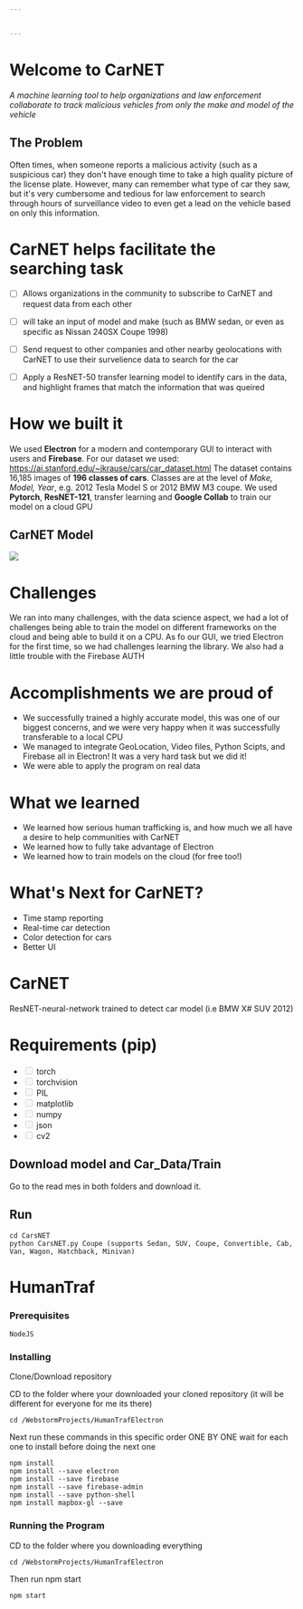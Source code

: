 ```yaml
---


---
```

# Welcome to CarNET
*A machine learning tool to help organizations and law enforcement collaborate to track malicious vehicles from only the make and model of the vehicle*
## The Problem
Often times, when someone reports a malicious activity (such as a suspicious car) they don't have enough time to take a high quality picture of the license plate. However, many can remember what type of car they saw, but it's very cumbersome and tedious for law enforcement to search through hours of surveillance video to even get a lead on the vehicle based on only this information. 

# CarNET helps facilitate the searching task

 - [ ] Allows organizations in the community to subscribe to CarNET and request data from each other
 - [ ] will take an input of model and make (such as BMW sedan, or even as specific as Nissan 240SX Coupe 1998)
 - [ ] Send request to other companies and other nearby geolocations with CarNET to use their survelience data to search for the car
 - [ ] Apply a ResNET-50 transfer learning model to identify cars in the data, and highlight frames that match the information that was queired


# How we built it
We used **Electron** for a modern and contemporary GUI to interact with users and **Firebase**.
For our dataset we used: https://ai.stanford.edu/~jkrause/cars/car_dataset.html
The dataset contains 16,185 images of **196 classes of cars**.  Classes are at the level of _Make, Model, Year_, e.g. 2012 Tesla Model S or 2012 BMW M3 coupe.
We used **Pytorch**, **ResNET-121**, transfer learning and **Google Collab** to train our model on a cloud GPU
## CarNET Model

[![](https://mermaid.ink/img/eyJjb2RlIjoiZ3JhcGggVERcblx0QVtEZW5zZU5FVC0xMjFdIC0tPnx0cmFpbiBjdXN0b20gZ2F1c3NpYW4gbWl4dHVyZSBtb2RlbHwgQihPbmUgQ2xhc3MgQ2xhc3NpZmNhdGlvbilcblx0QiAtLT5De09uZS1DbGFzc31cbiAgQyAtLT4gQ3tSZXNOZXQtNTB9XG5cdEMgLS0-fFRyYWluIG9uIFN0YW5kZm9yZCBBSSBDYXIgRGF0YXwgRFtDYXJORVR2MV1cblxuXHRcdFx0XHRcdCIsIm1lcm1haWQiOnsidGhlbWUiOiJkZWZhdWx0In0sInVwZGF0ZUVkaXRvciI6ZmFsc2V9)](https://mermaid-js.github.io/mermaid-live-editor/#/edit/eyJjb2RlIjoiZ3JhcGggVERcblx0QVtEZW5zZU5FVC0xMjFdIC0tPnx0cmFpbiBjdXN0b20gZ2F1c3NpYW4gbWl4dHVyZSBtb2RlbHwgQihPbmUgQ2xhc3MgQ2xhc3NpZmNhdGlvbilcblx0QiAtLT5De09uZS1DbGFzc31cbiAgQyAtLT4gQ3tSZXNOZXQtNTB9XG5cdEMgLS0-fFRyYWluIG9uIFN0YW5kZm9yZCBBSSBDYXIgRGF0YXwgRFtDYXJORVR2MV1cblxuXHRcdFx0XHRcdCIsIm1lcm1haWQiOnsidGhlbWUiOiJkZWZhdWx0In0sInVwZGF0ZUVkaXRvciI6ZmFsc2V9)

# Challenges
We ran into many challenges, with the data science aspect, we had a lot of challenges being able to train the model on different frameworks on the cloud and being able to build it on a CPU.
As fo our GUI, we tried Electron for the first time, so we had challenges learning the library. We also had a little trouble with the Firebase AUTH

# Accomplishments we are proud of

 - We successfully trained a highly accurate model, this was one of our biggest concerns, and we were very happy when it was successfully transferable to a local CPU
 - We managed to integrate GeoLocation, Video files, Python Scipts, and Firebase all in Electron! It was a very hard task but we did it!
 - We were able to apply the program on real data
 
# What we learned
 - We learned how serious human trafficking is, and how much we all have a desire to help communities with CarNET
 - We learned how to fully take advantage of Electron
 - We learned how to train models on the cloud (for free too!)
 
 # What's Next for CarNET?
 
 - Time stamp reporting
 - Real-time car detection
 - Color detection for cars
 - Better UI

<h1 id="carnet">CarNET</h1>
<p>ResNET-neural-network trained to detect car model (i.e BMW X# SUV 2012)</p>
<h1 id="requirements-pip">Requirements (pip)</h1>
<ul>
<li class="task-list-item"><input type="checkbox" class="task-list-item-checkbox" disabled=""> torch</li>
<li class="task-list-item"><input type="checkbox" class="task-list-item-checkbox" disabled=""> torchvision</li>
<li class="task-list-item"><input type="checkbox" class="task-list-item-checkbox" disabled=""> PIL</li>
<li class="task-list-item"><input type="checkbox" class="task-list-item-checkbox" disabled=""> matplotlib</li>
<li class="task-list-item"><input type="checkbox" class="task-list-item-checkbox" disabled=""> numpy</li>
<li class="task-list-item"><input type="checkbox" class="task-list-item-checkbox" disabled=""> json</li>
<li class="task-list-item"><input type="checkbox" class="task-list-item-checkbox" disabled=""> cv2</li>
</ul>
<h2 id="download-model-and-car_datatrain">Download model and Car_Data/Train</h2>
<p>Go to the read mes in both folders and download it.</p>
<h2 id="run">Run</h2>
<pre><code>cd CarsNET
python CarsNET.py Coupe (supports Sedan, SUV, Coupe, Convertible, Cab, Van, Wagon, Hatchback, Minivan)
</code></pre>

# HumanTraf


### Prerequisites

```
NodeJS
```

### Installing

Clone/Download repository

CD to the folder where your downloaded your cloned repository (it will be different for everyone for me its there)

```
cd /WebstormProjects/HumanTrafElectron
```

Next run these commands in this specific order ONE BY ONE wait for each one to install before doing the next one

```
npm install
npm install --save electron
npm install --save firebase
npm install --save firebase-admin
npm install --save python-shell
npm install mapbox-gl --save

```


### Running the Program

CD to the folder where you downloading everything
```
cd /WebstormProjects/HumanTrafElectron

```

Then run npm start

```
npm start

```


